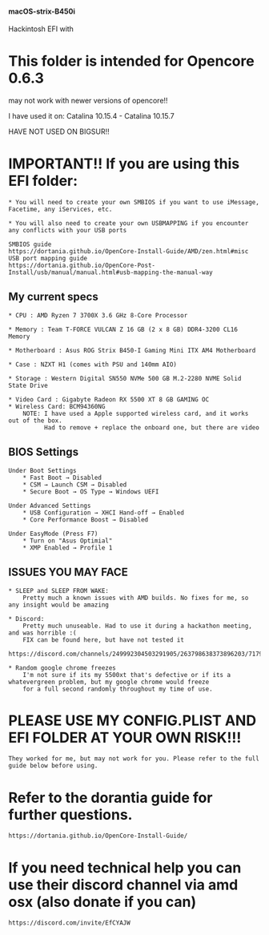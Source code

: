 #### macOS-strix-B450i
Hackintosh EFI with 
# This folder is intended  for Opencore 0.6.3

may not work with newer versions of opencore!!

I have used it on: Catalina 10.15.4 - Catalina 10.15.7 

HAVE NOT USED ON BIGSUR!!

# IMPORTANT!! If you are using this EFI folder:
    * You will need to create your own SMBIOS if you want to use iMessage, Facetime, any iServices, etc.
    
    * You will also need to create your own USBMAPPING if you encounter any conflicts with your USB ports
    
    SMBIOS guide
    https://dortania.github.io/OpenCore-Install-Guide/AMD/zen.html#misc
    USB port mapping guide
    https://dortania.github.io/OpenCore-Post-Install/usb/manual/manual.html#usb-mapping-the-manual-way
    
## My current specs
    * CPU : AMD Ryzen 7 3700X 3.6 GHz 8-Core Processor
    
    * Memory : Team T-FORCE VULCAN Z 16 GB (2 x 8 GB) DDR4-3200 CL16 Memory
    
    * Motherboard : Asus ROG Strix B450-I Gaming Mini ITX AM4 Motherboard
    
    * Case : NZXT H1 (comes with PSU and 140mm AIO)
    
    * Storage : Western Digital SN550 NVMe 500 GB M.2-2280 NVME Solid State Drive
    
    * Video Card : Gigabyte Radeon RX 5500 XT 8 GB GAMING OC
    * Wireless Card: BCM94360NG
        NOTE: I have used a Apple supported wireless card, and it works out of the box.
              Had to remove + replace the onboard one, but there are video
              
## BIOS Settings
    Under Boot Settings
        * Fast Boot → Disabled
        * CSM → Launch CSM → Disabled
        * Secure Boot → OS Type → Windows UEFI
        
    Under Advanced Settings
        * USB Configuration → XHCI Hand-off → Enabled
        * Core Performance Boost → Disabled
        
    Under EasyMode (Press F7)
        * Turn on "Asus Optimial"
        * XMP Enabled → Profile 1
        
        
## ISSUES YOU MAY FACE
    * SLEEP and SLEEP FROM WAKE:
        Pretty much a known issues with AMD builds. No fixes for me, so any insight would be amazing
        
    * Discord:
        Pretty much unuseable. Had to use it during a hackathon meeting, and was horrible :(
        FIX can be found here, but have not tested it
        https://discord.com/channels/249992304503291905/263798638373896203/717912500498333746
        
    * Random google chrome freezes
        I'm not sure if its my 5500xt that's defective or if its a whatevergreen problem, but my google chrome would freeze 
        for a full second randomly throughout my time of use.
        
# PLEASE USE MY CONFIG.PLIST AND EFI FOLDER AT YOUR OWN RISK!!!
    They worked for me, but may not work for you. Please refer to the full guide below before using.

# Refer to the dorantia guide for further questions.
    https://dortania.github.io/OpenCore-Install-Guide/
# If you need technical help you can use their discord channel via amd osx (also donate if you can)
    https://discord.com/invite/EfCYAJW
